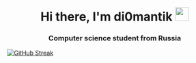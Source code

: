 <h1 align="center">Hi there, I'm di0mantik
<img src="https://github.com/blackcater/blackcater/raw/main/images/Hi.gif" height="32"/></h1>
<h3 align="center">Computer science student from Russia</h3>
<a align="center" href="https://git.io/streak-stats"><img src="https://streak-stats.demolab.com?user=DemonKingStudio&theme=transparent&hide_border=true" alt="GitHub Streak" /></a>

<!--
**DemonKingStudio/DemonKingStudio** is a ✨ _special_ ✨ repository because its `README.md` (this file) appears on your GitHub profile.

Here are some ideas to get you started:

- 🔭 I’m currently working on ...
- 🌱 I’m currently learning ...
- 👯 I’m looking to collaborate on ...
- 🤔 I’m looking for help with ...
- 💬 Ask me about ...
- 📫 How to reach me: ...
- 😄 Pronouns: ...
- ⚡ Fun fact: ...
-->
